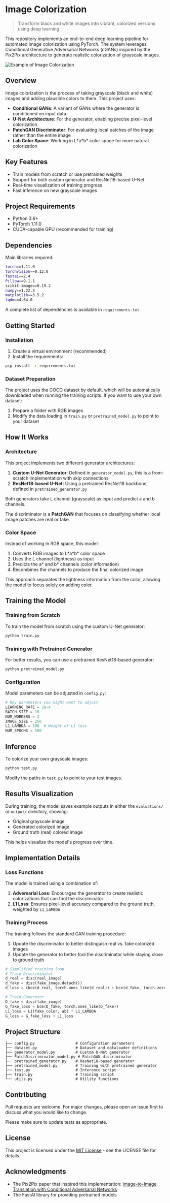 # Image Colorization

> Transform black and white images into vibrant, colorized versions using deep learning.

This repository implements an end-to-end deep learning pipeline for automated image colorization using PyTorch. The system leverages Conditional Generative Adversarial Networks (cGANs) inspired by the Pix2Pix architecture to generate realistic colorization of grayscale images.

![Example of Image Colorization](assets/colorization-thumbnail.png)

## Overview

Image colorization is the process of taking grayscale (black and white) images and adding plausible colors to them. This project uses:

- **Conditional GANs**: A variant of GANs where the generator is conditioned on input data
- **U-Net Architecture**: For the generator, enabling precise pixel-level colorization
- **PatchGAN Discriminator**: For evaluating local patches of the image rather than the entire image
- **Lab Color Space**: Working in L\*a\*b\* color space for more natural colorization

## Key Features

- Train models from scratch or use pretrained weights
- Support for both custom generator and ResNet18-based U-Net
- Real-time visualization of training progress
- Fast inference on new grayscale images

## Project Requirements

- Python 3.6+
- PyTorch 1.11.0
- CUDA-capable GPU (recommended for training)

## Dependencies

Main libraries required:

```bash
torch==1.11.0
torchvision==0.12.0
fastai==2.4
Pillow==9.1.1
scikit-image==0.19.2
numpy==1.22.3
matplotlib==3.5.2
tqdm==4.64.0
```

A complete list of dependencies is available in `requirements.txt`.

## Getting Started

### Installation

1. Create a virtual environment (recommended)
2. Install the requirements:

```bash
pip install -r requirements.txt
```

### Dataset Preparation

The project uses the COCO dataset by default, which will be automatically downloaded when running the training scripts. If you want to use your own dataset:

1. Prepare a folder with RGB images
2. Modify the data loading in `train.py` or `pretrained_model.py` to point to your dataset

## How It Works

### Architecture

This project implements two different generator architectures:

1. **Custom U-Net Generator**: Defined in `generator_model.py`, this is a from-scratch implementation with skip connections
2. **ResNet18-based U-Net**: Using a pretrained ResNet18 backbone, defined in `pretrained_generator.py`

Both generators take L channel (grayscale) as input and predict a and b channels.

The discriminator is a **PatchGAN** that focuses on classifying whether local image patches are real or fake.

### Color Space

Instead of working in RGB space, this model:

1. Converts RGB images to L\*a\*b\* color space
2. Uses the L channel (lightness) as input
3. Predicts the a\* and b\* channels (color information)
4. Recombines the channels to produce the final colorized image

This approach separates the lightness information from the color, allowing the model to focus solely on adding color.

## Training the Model

### Training from Scratch

To train the model from scratch using the custom U-Net generator:

```bash
python train.py
```

### Training with Pretrained Generator

For better results, you can use a pretrained ResNet18-based generator:

```bash
python pretrained_model.py
```

### Configuration

Model parameters can be adjusted in `config.py`:

```python
# Key parameters you might want to adjust
LEARNING_RATE = 2e-4
BATCH_SIZE = 16
NUM_WORKERS = 2
IMAGE_SIZE = 256
L1_LAMBDA = 100  # Weight of L1 loss
NUM_EPOCHS = 500
```

## Inference

To colorize your own grayscale images:

```bash
python test.py
```

Modify the paths in `test.py` to point to your test images.

## Results Visualization

During training, the model saves example outputs in either the `evaluations/` or `output/` directory, showing:
- Original grayscale image
- Generated colorized image
- Ground truth (real) colored image

This helps visualize the model's progress over time.

## Implementation Details

### Loss Functions

The model is trained using a combination of:

1. **Adversarial Loss**: Encourages the generator to create realistic colorizations that can fool the discriminator
2. **L1 Loss**: Ensures pixel-level accuracy compared to the ground truth, weighted by `L1_LAMBDA`

### Training Process

The training follows the standard GAN training procedure:
1. Update the discriminator to better distinguish real vs. fake colorized images
2. Update the generator to better fool the discriminator while staying close to ground truth

```python
# Simplified training loop
# Train Discriminator
d_real = disc(real_image)
d_fake = disc(fake_image.detach())
d_loss = (bce(d_real, torch.ones_like(d_real)) + bce(d_fake, torch.zeros_like(d_fake))) / 2

# Train Generator
D_fake = disc(fake_image)
G_fake_loss = bce(D_fake, torch.ones_like(D_fake))
L1_loss = L1(fake_color, ab) * L1_LAMBDA
G_loss = G_fake_loss + L1_loss
```

## Project Structure

```
├── config.py                  # Configuration parameters
├── dataset.py                 # Dataset and dataloader definitions
├── generator_model.py         # Custom U-Net generator
├── PatchDiscriminator_model.py # PatchGAN discriminator
├── pretrained_generator.py    # ResNet18-based generator
├── pretrained_model.py        # Training with pretrained generator
├── test.py                    # Inference script
├── train.py                   # Training script
└── utils.py                   # Utility functions
```

## Contributing

Pull requests are welcome. For major changes, please open an issue first to discuss what you would like to change.

Please make sure to update tests as appropriate.

## License

This project is licensed under the [MIT License](LICENSE) - see the LICENSE file for details.

## Acknowledgments

- The Pix2Pix paper that inspired this implementation: [Image-to-Image Translation with Conditional Adversarial Networks](https://arxiv.org/abs/1611.07004)
- The FastAI library for providing pretrained models
